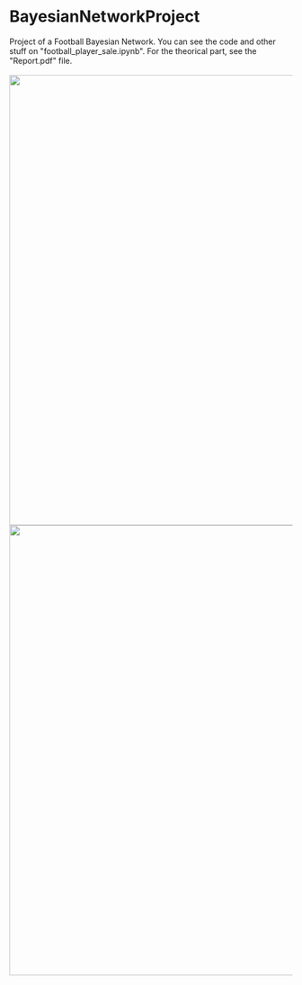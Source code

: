 # BayesianNetworkProject
 Project of a Football Bayesian Network. You can see the code and other stuff on "football_player_sale.ipynb". For the theorical part, see the "Report.pdf" file.
<br><br>
<img width="800" src="https://user-images.githubusercontent.com/90385079/177034540-fb92e6a0-21af-48af-a614-746136dc78a6.png"><br>
<img width="800" src="https://user-images.githubusercontent.com/90385079/177034553-b830bad3-d4e9-4624-ad31-4c870c06eda9.png">

